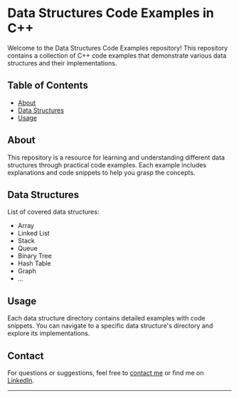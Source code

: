 # Data Structures Code Examples in C++

Welcome to the Data Structures Code Examples repository! This repository contains a collection of C++ code examples that demonstrate various data structures and their implementations.

## Table of Contents
- [About](#about)
- [Data Structures](#data-structures)
- [Usage](#usage)

## About

This repository is a resource for learning and understanding different data structures through practical code examples. Each example includes explanations and code snippets to help you grasp the concepts.

## Data Structures

List of covered data structures:
- Array
- Linked List
- Stack
- Queue
- Binary Tree
- Hash Table
- Graph
- ...

## Usage

Each data structure directory contains detailed examples with code snippets. You can navigate to a specific data structure's directory and explore its implementations.

## Contact

For questions or suggestions, feel free to [contact me](mailto:ramswaroopsahani05@gmail.com) or find me on [LinkedIn](https://www.linkedin.com/in/ram-swaroop-sahani-642aba225).

---
